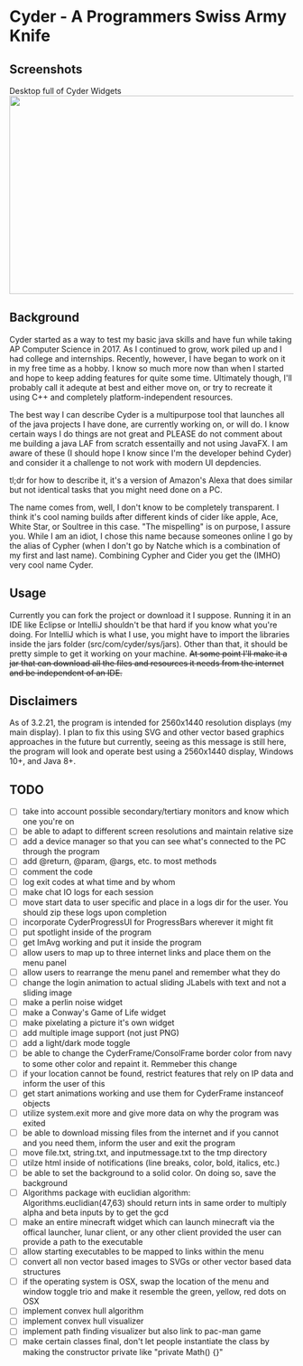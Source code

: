# Cyder - A Programmers Swiss Army Knife
 
## Screenshots
Desktop full of Cyder Widgets <br/>
<img src="https://i.imgur.com/ys4xi0E.png" data-canonical-src="https://i.imgur.com/ys4xi0E.png" width="640" height="351" />

## Background

Cyder started as a way to test my basic java skills and have fun while taking AP Computer Science in 2017. As I continued to grow, work piled up and I had college and internships. Recently, however, I have began to work on it in my free time as a hobby. I know so much more now than when I started and hope to keep adding features for quite some time. Ultimately though, I'll probably call it adequte at best and either move on, or try to recreate it using C++ and completely platform-independent resources.

The best way I can describe Cyder is a multipurpose tool that launches all of the java projects I have done, are currently working on, or will do. I know certain ways I do things are not great and PLEASE do not comment about me building a java LAF from scratch essentailly and not using JavaFX. I am aware of these (I should hope I know since I'm the developer behind Cyder) and consider it a challenge to not work with modern UI depdencies.

tl;dr for how to describe it, it's a version of Amazon's Alexa that does similar but not identical tasks that you might need done on a PC.

The name comes from, well, I don't know to be completely transparent. I think it's cool naming builds after different kinds of cider like apple, Ace, White Star, or Soultree in this case. "The mispelling" is on purpose, I assure you. While I am an idiot, I chose this name because someones online I go by the alias of Cypher (when I don't go by Natche which is a combination of my first and last name). Combining Cypher and Cider you get the (IMHO) very cool name Cyder.

## Usage

Currently you can fork the project or download it I suppose. Running it in an IDE like Eclipse or IntelliJ shouldn't be that hard if you know what you're doing. For IntelliJ which is what I use, you might have to import the libraries inside the jars folder (src/com/cyder/sys/jars). Other than that, it should be pretty simple to get it working on your machine. ~~At some point I'll make it a jar that can download all the files and resources it needs from the internet and be independent of an IDE.~~

## Disclaimers

As of 3.2.21, the program is intended for 2560x1440 resolution displays (my main display). I plan to fix this using SVG and other vector based graphics approaches in the future but currently, seeing as this message is still here, the program will look and operate best using a 2560x1440 display, Windows 10+, and Java 8+.

## TODO

- [ ]  take into account possible secondary/tertiary monitors and know which one you're on
- [ ]  be able to adapt to different screen resolutions and maintain relative size
- [ ]  add a device manager so that you can see what's connected to the PC through the program
- [ ]  add @return, @param, @args, etc. to most methods
- [ ]  comment the code
- [ ]  log exit codes at what time and by whom
- [ ]  make chat IO logs for each session
- [ ]  move start data to user specific and place in a logs dir for the user. You should zip these logs upon completion
- [ ]  incorporate CyderProgressUI for ProgressBars wherever it might fit
- [ ]  put spotlight inside of the program
- [ ]  get ImAvg working and put it inside the program
- [ ]  allow users to map up to three internet links and place them on the menu panel
- [ ]  allow users to rearrange the menu panel and remember what they do
- [ ]  change the login animation to actual sliding JLabels with text and not a sliding image
- [ ]  make a perlin noise widget
- [ ]  make a Conway's Game of Life widget
- [ ]  make pixelating a picture it's own widget
- [ ]  add multiple image support (not just PNG)
- [ ]  add a light/dark mode toggle
- [ ]  be able to change the CyderFrame/ConsolFrame border color from navy to some other color and repaint it. Remmeber this change
- [ ]  if your location cannot be found, restrict features that rely on IP data and inform the user of this
- [ ]  get start animations working and use them for CyderFrame instanceof objects
- [ ]  utilize system.exit more and give more data on why the program was exited
- [ ]  be able to download missing files from the internet and if you cannot and you need them, inform the user and exit the program
- [ ]  move file.txt, string.txt, and inputmessage.txt to the tmp directory
- [ ]  utilze html inside of notifications (line breaks, color, bold, italics, etc.)
- [ ]  be able to set the background to a solid color. On doing so, save the background
- [ ]  Algorithms package with euclidian algorithm: Algorithms.euclidian(47,63) should return ints in same order to multiply alpha and beta inputs by to get the gcd
- [ ]  make an entire minecraft widget which can launch minecraft via the offical launcher, lunar client, or any other client provided the user can provide a path to the executable
- [ ]  allow starting executables to be mapped to links within the menu
- [ ]  convert all non vector based images to SVGs or other vector based data structures
- [ ]  if the operating system is OSX, swap the location of the menu and window toggle trio and make it resemble the green, yellow, red dots on OSX
- [ ]  implement convex hull algorithm
- [ ]  implement convex hull visualizer
- [ ]  implement path finding visualizer but also link to pac-man game
- [ ]  make certain classes final, don't let people instantiate the class by making the constructor private like "private Math() {}"
